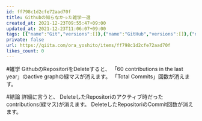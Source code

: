 ```yaml
---
id: ff798c1d2cfe72aad70f
title: Githubの知らなかった雑学一選
created_at: 2021-12-23T09:55:47+09:00
updated_at: 2021-12-23T11:06:07+09:00
tags: [{"name":"Git","versions":[]},{"name":"GitHub","versions":[]},{"name":"雑学","versions":[]}]
private: false
url: https://qiita.com/ora_yoshito/items/ff798c1d2cfe72aad70f
likes_count: 0
---
```


 
      
#雑学
GithubのRepositoriをDeleteすると、
「60 contributions in the last year」のactive graphの緑マスが消えます。
「Total Commits」回数が消えます。

#結論
詳細に言うと、
DeleteしたRepositoriのアクティブ時だったcontributions(緑マス)が消えます。
DeleteしたRepositoriのCommit回数が消えます。
